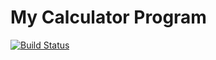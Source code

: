 # My Calculator Program
[![Build Status](https://app.travis-ci.com/tanner666/calc_ex.svg?branch=main)](https://app.travis-ci.com/tanner666/calc_ex)
